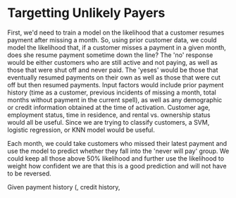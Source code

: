 # Targetting Unlikely Payers

First, we'd need to train a model on the likelihood that a customer resumes payment after missing a month. So, using prior customer data, we could model the likelihood that, if a customer misses a payment in a given month, does she resume payment sometime down the line? The 'no' response would be either customers who are still active and not paying, as well as those that were shut off and never paid. The 'yeses' would be those that eventually resumed payments on their own as well as those that were cut off but then resumed payments. Input factors would include prior payment history (time as a customer, previous incidents of missing a month, total months without payment in the current spell), as well as any demographic or credit information obtained at the time of activation. Customer age, employment status, time in residence, and rental vs. ownership status would all be useful. Since we are trying to classify customers, a SVM, logistic regression, or KNN model would be useful.

Each month, we could take customers who missed their latest payment and use the model to predict whether they fall into the 'never will pay' group. We could keep all those above 50% likelihood and further use the likelihood to weight how confident we are that this is a good prediction and will not have to be reversed. 

Given payment history (, credit history, 
